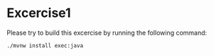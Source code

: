 Excercise1
===

Please try to build this excercise by running the following command:

```
./mvnw install exec:java

```


